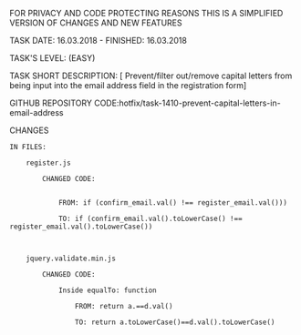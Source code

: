 FOR PRIVACY AND CODE PROTECTING REASONS THIS IS A SIMPLIFIED VERSION OF CHANGES AND NEW FEATURES

TASK DATE: 16.03.2018 - FINISHED: 16.03.2018

TASK'S LEVEL: (EASY)

TASK SHORT DESCRIPTION: [ Prevent/filter out/remove capital letters from being input into the email address field in the registration form]
				
GITHUB REPOSITORY CODE:hotfix/task-1410-prevent-capital-letters-in-email-address

CHANGES
 
	IN FILES: 
		
		register.js

			CHANGED CODE:
			
			
				FROM: if (confirm_email.val() !== register_email.val())) 
					
				TO: if (confirm_email.val().toLowerCase() !== register_email.val().toLowerCase()) 
					
					
					
		jquery.validate.min.js
		
			CHANGED CODE:
				
				Inside equalTo: function
			
					FROM: return a.==d.val()

					TO: return a.toLowerCase()==d.val().toLowerCase()
